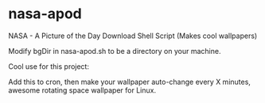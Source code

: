 # nasa-apod
NASA - A Picture of the Day Download Shell Script (Makes cool wallpapers)

Modify bgDir in nasa-apod.sh to be a directory on your machine.

Cool use for this project:

Add this to cron, then make your wallpaper auto-change every X minutes, awesome rotating space wallpaper for Linux.
